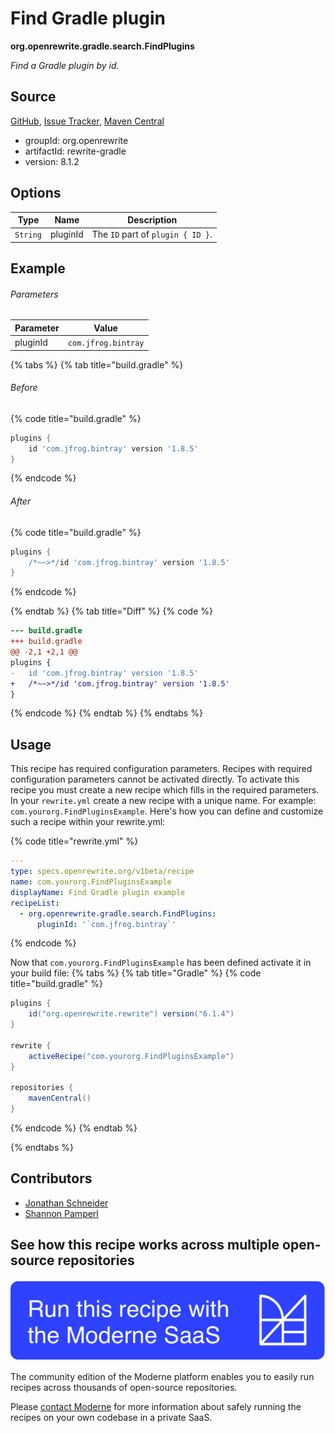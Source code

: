 # Find Gradle plugin

**org.openrewrite.gradle.search.FindPlugins**

_Find a Gradle plugin by id._

## Source

[GitHub](https://github.com/openrewrite/rewrite/blob/main/rewrite-gradle/src/main/java/org/openrewrite/gradle/search/FindPlugins.java), [Issue Tracker](https://github.com/openrewrite/rewrite/issues), [Maven Central](https://central.sonatype.com/artifact/org.openrewrite/rewrite-gradle/8.1.2/jar)

* groupId: org.openrewrite
* artifactId: rewrite-gradle
* version: 8.1.2

## Options

| Type | Name | Description |
| -- | -- | -- |
| `String` | pluginId | The `ID` part of `plugin { ID }`. |

## Example

###### Parameters
| Parameter | Value |
| -- | -- |
|pluginId|`com.jfrog.bintray`|


{% tabs %}
{% tab title="build.gradle" %}

###### Before
{% code title="build.gradle" %}
```groovy
plugins {
    id 'com.jfrog.bintray' version '1.8.5'
}
```
{% endcode %}

###### After
{% code title="build.gradle" %}
```groovy
plugins {
    /*~~>*/id 'com.jfrog.bintray' version '1.8.5'
}
```
{% endcode %}

{% endtab %}
{% tab title="Diff" %}
{% code %}
```diff
--- build.gradle
+++ build.gradle
@@ -2,1 +2,1 @@
plugins {
-   id 'com.jfrog.bintray' version '1.8.5'
+   /*~~>*/id 'com.jfrog.bintray' version '1.8.5'
}
```
{% endcode %}
{% endtab %}
{% endtabs %}


## Usage

This recipe has required configuration parameters. Recipes with required configuration parameters cannot be activated directly. To activate this recipe you must create a new recipe which fills in the required parameters. In your `rewrite.yml` create a new recipe with a unique name. For example: `com.yourorg.FindPluginsExample`.
Here's how you can define and customize such a recipe within your rewrite.yml:

{% code title="rewrite.yml" %}
```yaml
---
type: specs.openrewrite.org/v1beta/recipe
name: com.yourorg.FindPluginsExample
displayName: Find Gradle plugin example
recipeList:
  - org.openrewrite.gradle.search.FindPlugins:
      pluginId: '`com.jfrog.bintray`'
```
{% endcode %}

Now that `com.yourorg.FindPluginsExample` has been defined activate it in your build file:
{% tabs %}
{% tab title="Gradle" %}
{% code title="build.gradle" %}
```groovy
plugins {
    id("org.openrewrite.rewrite") version("6.1.4")
}

rewrite {
    activeRecipe("com.yourorg.FindPluginsExample")
}

repositories {
    mavenCentral()
}
```
{% endcode %}
{% endtab %}

{% endtabs %}

## Contributors
* [Jonathan Schneider](jkschneider@gmail.com)
* [Shannon Pamperl](shanman190@gmail.com)


## See how this recipe works across multiple open-source repositories

[![Moderne Link Image](/.gitbook/assets/ModerneRecipeButton.png)](https://app.moderne.io/recipes/org.openrewrite.gradle.search.FindPlugins)

The community edition of the Moderne platform enables you to easily run recipes across thousands of open-source repositories.

Please [contact Moderne](https://moderne.io/product) for more information about safely running the recipes on your own codebase in a private SaaS.
